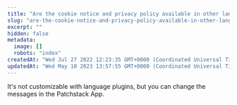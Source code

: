 ```yaml
---
title: "Are the cookie notice and privacy policy available in other languages?"
slug: "are-the-cookie-notice-and-privacy-policy-available-in-other-languages"
excerpt: ""
hidden: false
metadata: 
  image: []
  robots: "index"
createdAt: "Wed Jul 27 2022 12:23:35 GMT+0000 (Coordinated Universal Time)"
updatedAt: "Wed May 10 2023 13:57:55 GMT+0000 (Coordinated Universal Time)"
---
```

It's not customizable with language plugins, but you can change the messages in the Patchstack App.
